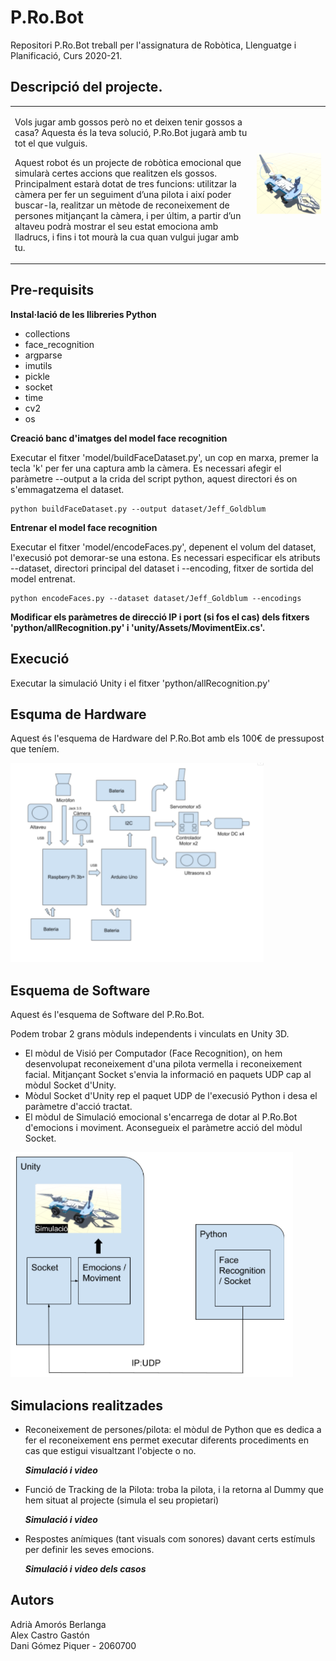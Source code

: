 # P.Ro.Bot
Repositori P.Ro.Bot treball per l'assignatura de Robòtica, Llenguatge i Planificació, Curs 2020-21.

## Descripció del projecte.
<table border="0"><tr><td>
<p>Vols jugar amb gossos però no et deixen tenir gossos a casa? Aquesta és la teva solució, P.Ro.Bot jugarà amb tu tot el que vulguis. 

<p>Aquest robot és un projecte de robòtica emocional que simularà certes accions que realitzen els gossos. Principalment estarà dotat de tres funcions: utilitzar la càmera per fer un seguiment d’una pilota i així poder buscar-la, realitzar un mètode de reconeixement de persones mitjançant la càmera, i per últim, a partir d’un altaveu podrà mostrar el seu estat emociona amb lladrucs, i fins i tot mourà la cua quan vulgui jugar amb tu.
  </td><td><img src="/IMG/P.Ro.Bot.png" alt="Imatge del P.Ro.Bot" title="Imatge del P.Ro.Bot." width="1024"></td></tr></table>

## Pre-requisits
<!--<a href="https://docs.unity3d.com/Packages/com.unity.scripting.python@4.0/manual/index.html">Python for Unity v.4.0 o superior</a>-->
<b>Instal·lació de les llibreries Python</b>

* collections
* face_recognition
* argparse
* imutils
* pickle
* socket
* time
* cv2
* os

<b> Creació banc d'imatges del model face recognition </b>

Executar el fitxer 'model/buildFaceDataset.py', un cop en marxa, premer la tecla 'k' per fer una captura amb la càmera.
Es necessari afegir el paràmetre --output a la crida del script python, aquest directori és on s'emmagatzema el dataset.
```
python buildFaceDataset.py --output dataset/Jeff_Goldblum
```

<b> Entrenar el model face recognition </b>

Executar el fitxer 'model/encodeFaces.py', depenent el volum del dataset, l'execusió pot demorar-se una estona.
Es necessari especificar els atributs --dataset, directori principal del dataset i --encoding, fitxer de sortida del model entrenat.
```
python encodeFaces.py --dataset dataset/Jeff_Goldblum --encodings 
```

<b> Modificar els paràmetres de direcció IP i port (si fos el cas) dels fitxers 'python/allRecognition.py' i 'unity/Assets/MovimentEix.cs'.  </b>

## Execució
Executar la simulació Unity i el fitxer 'python/allRecognition.py'


## Esquma de Hardware
Aquest és l'esquema de Hardware del P.Ro.Bot amb els 100€ de pressupost que teníem.

![Esquema Hardware][]

[Esquema Hardware]: /IMG/EsqHW.png "Esquema Hardware"

## Esquema de Software
Aquest és l'esquema de Software del P.Ro.Bot.

Podem trobar 2 grans mòduls independents i vinculats en Unity 3D.

* El mòdul de Visió per Computador (Face Recognition), on hem desenvolupat reconeixement d'una pilota vermella i reconeixement facial. Mitjançant Socket s'envia la informació en paquets UDP cap al mòdul Socket d'Unity.
* Mòdul Socket d'Unity rep el paquet UDP de l'execusió Python i desa el paràmetre d'acció tractat.
* El mòdul de Simulació emocional s'encarrega de dotar al P.Ro.Bot d'emocions i moviment. Aconsegueix el paràmetre acció del mòdul Socket.

![Esquema Software][]

[Esquema Software]: /IMG/EsqSW.png "Esquema Software"

## Simulacions realitzades
* Reconeixement de persones/pilota: el mòdul de Python que es dedica a fer el reconeixement ens permet executar diferents procediments en cas que estigui visualtzant l'objecte o no.
  
  ***Simulació i video***
  
* Funció de Tracking de la Pilota: troba la pilota, i la retorna al Dummy que hem situat al projecte (simula el seu propietari)
  
  ***Simulació i video***
 
* Respostes anímiques (tant visuals com sonores) davant certs estímuls per definir les seves emocions.
   
  ***Simulació i video dels casos***

## Autors
 Adrià Amorós Berlanga<br>
 Alex Castro Gastón<br>
 Dani Gómez Piquer - 2060700<br>
